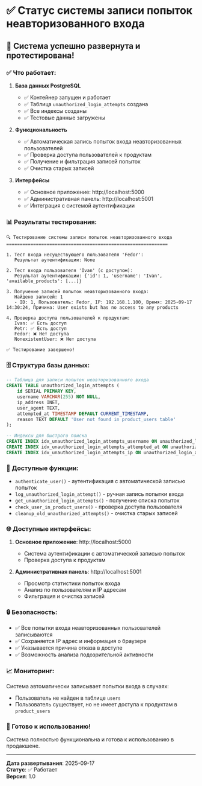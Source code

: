 # ✅ Статус системы записи попыток неавторизованного входа

## 🎉 Система успешно развернута и протестирована!

### ✅ Что работает:

1. **База данных PostgreSQL**
   - ✅ Контейнер запущен и работает
   - ✅ Таблица `unauthorized_login_attempts` создана
   - ✅ Все индексы созданы
   - ✅ Тестовые данные загружены

2. **Функциональность**
   - ✅ Автоматическая запись попыток входа неавторизованных пользователей
   - ✅ Проверка доступа пользователей к продуктам
   - ✅ Получение и фильтрация записей попыток
   - ✅ Очистка старых записей

3. **Интерфейсы**
   - ✅ Основное приложение: http://localhost:5000
   - ✅ Административная панель: http://localhost:5001
   - ✅ Интеграция с системой аутентификации

### 📊 Результаты тестирования:

```
🔍 Тестирование системы записи попыток неавторизованного входа
============================================================

1. Тест входа несуществующего пользователя 'Fedor':
   Результат аутентификации: None

2. Тест входа пользователя 'Ivan' (с доступом):
   Результат аутентификации: {'id': 1, 'username': 'Ivan', 'available_products': [...]}

3. Получение записей попыток неавторизованного входа:
   Найдено записей: 1
   - ID: 1, Пользователь: Fedor, IP: 192.168.1.100, Время: 2025-09-17 14:30:24, Причина: User exists but has no access to any products

4. Проверка доступа пользователей к продуктам:
   Ivan: ✅ Есть доступ
   Petr: ✅ Есть доступ
   Fedor: ❌ Нет доступа
   NonexistentUser: ❌ Нет доступа

✅ Тестирование завершено!
```

### 🗄️ Структура базы данных:

```sql
-- Таблица для записи попыток неавторизованного входа
CREATE TABLE unauthorized_login_attempts (
    id SERIAL PRIMARY KEY,
    username VARCHAR(255) NOT NULL,
    ip_address INET,
    user_agent TEXT,
    attempted_at TIMESTAMP DEFAULT CURRENT_TIMESTAMP,
    reason TEXT DEFAULT 'User not found in product_users table'
);

-- Индексы для быстрого поиска
CREATE INDEX idx_unauthorized_login_attempts_username ON unauthorized_login_attempts(username);
CREATE INDEX idx_unauthorized_login_attempts_attempted_at ON unauthorized_login_attempts(attempted_at);
CREATE INDEX idx_unauthorized_login_attempts_ip ON unauthorized_login_attempts(ip_address);
```

### 🔧 Доступные функции:

- `authenticate_user()` - аутентификация с автоматической записью попыток
- `log_unauthorized_login_attempt()` - ручная запись попытки входа
- `get_unauthorized_login_attempts()` - получение списка попыток
- `check_user_in_product_users()` - проверка доступа пользователя
- `cleanup_old_unauthorized_attempts()` - очистка старых записей

### 🌐 Доступные интерфейсы:

1. **Основное приложение**: http://localhost:5000
   - Система аутентификации с автоматической записью попыток
   - Проверка доступа к продуктам

2. **Административная панель**: http://localhost:5001
   - Просмотр статистики попыток входа
   - Анализ по пользователям и IP адресам
   - Фильтрация и очистка записей

### 🔒 Безопасность:

- ✅ Все попытки входа неавторизованных пользователей записываются
- ✅ Сохраняется IP адрес и информация о браузере
- ✅ Указывается причина отказа в доступе
- ✅ Возможность анализа подозрительной активности

### 📈 Мониторинг:

Система автоматически записывает попытки входа в случаях:
- Пользователь не найден в таблице `users`
- Пользователь существует, но не имеет доступа к продуктам в `product_users`

### 🚀 Готово к использованию!

Система полностью функциональна и готова к использованию в продакшене.

---

**Дата развертывания**: 2025-09-17  
**Статус**: ✅ Работает  
**Версия**: 1.0


